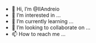 - 👋 Hi, I’m @IIAndreio
- 👀 I’m interested in ...
- 🌱 I’m currently learning ...
- 💞️ I’m looking to collaborate on ...
- 📫 How to reach me ...

<!---
IIAndreio/IIAndreio is a ✨ special ✨ repository because its `README.md` (this file) appears on your GitHub profile.
You can click the Preview link to take a look at your changes.
--->

